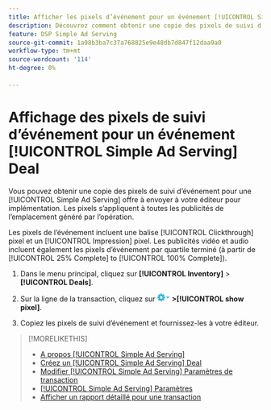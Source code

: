 ```yaml
---
title: Afficher les pixels d’événement pour un événement [!UICONTROL Simple Ad Serving] Deal
description: Découvrez comment obtenir une copie des pixels de suivi d’événement pour un événement [!UICONTROL Simple Ad Serving] accord.
feature: DSP Simple Ad Serving
source-git-commit: 1a98b3ba7c37a768825e9e48db7d847f12daa9a0
workflow-type: tm+mt
source-wordcount: '114'
ht-degree: 0%

---
```


# Affichage des pixels de suivi d’événement pour un événement [!UICONTROL Simple Ad Serving] Deal

Vous pouvez obtenir une copie des pixels de suivi d’événement pour une [!UICONTROL Simple Ad Serving] offre à envoyer à votre éditeur pour implémentation. Les pixels s’appliquent à toutes les publicités de l’emplacement généré par l’opération.

Les pixels de l’événement incluent une balise [!UICONTROL Clickthrough] pixel et un [!UICONTROL Impression] pixel. Les publicités vidéo et audio incluent également les pixels d’événement par quartile terminé (à partir de [!UICONTROL 25% Complete] to [!UICONTROL 100% Complete]).

1. Dans le menu principal, cliquez sur **[!UICONTROL Inventory]** > **[!UICONTROL Deals]**.

1. Sur la ligne de la transaction, cliquez sur ![Menu Options](/help/dsp/assets/options-menu.png) **>[!UICONTROL show pixel]**.

1. Copiez les pixels de suivi d’événement et fournissez-les à votre éditeur.

>[!MORELIKETHIS]
>
>* [A propos [!UICONTROL Simple Ad Serving]](simple-deal-about.md)
>* [Créez un [!UICONTROL Simple Ad Serving] Deal](simple-deal-create.md)
>* [Modifier [!UICONTROL Simple Ad Serving] Paramètres de transaction](simple-deal-edit.md)
>* [[!UICONTROL Simple Ad Serving] Paramètres](simple-deal-settings.md)
>* [Afficher un rapport détaillé pour une transaction](/help/dsp/inventory/deal-view-report.md)

